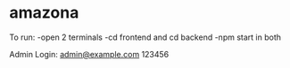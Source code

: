 # amazona


To run: 
 -open 2 terminals
    -cd frontend and cd backend
    -npm start in both

Admin Login:
admin@example.com
123456